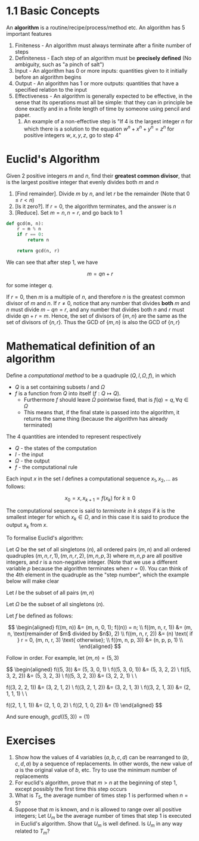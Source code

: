# 1.1 Basic Concepts

An **algorithm** is a routine/recipe/process/method etc. An algorithm has 5 important features

1. Finiteness - An algorithm must always terminate after a finite number of steps
2. Definiteness - Each step of an algorithm must be **precisely defined** (No ambiguity, such as "a pinch of salt")
3. Input - An algorithm has 0 or more inputs: quantities given to it initially before an algorithm begins
4. Output - An algorithm has 1 or more outputs: quantities that have a specified relation to the input
5. Effectiveness - An algorithm is generally expected to be effective, in the sense that its operations must all be simple: that they can in principle be done exactly and in a finite length of time by someone using pencil and paper.
    1. An example of a non-effective step is "If 4 is the largest integer $n$ for which there is a solution to the equation $w^n + x^n + y^n = z^n$ for positive integers $w, x, y, z$, go to step 4"

# Euclid's Algorithm

Given 2 positive integers $m$ and $n$, find their **greatest common divisor**, that is the largest positive integer that evenly divides both $m$ and $n$

1. [Find remainder]. Divide $m$ by $n$, and let $r$ be the remainder (Note that $0 \leq r < n$)
2. [Is it zero?]. If $r = 0$, the algorithm terminates, and the answer is $n$
3. [Reduce]. Set $m = n, n = r$, and go back to 1

```python
def gcd(m, n):
    r = m % n
    if r == 0:
        return n

    return gcd(n, r)
```

We can see that after step 1, we have

$$
m = qn + r
$$

for some integer $q$.

If $r=0$, then $m$ is a multiple of $n$, and therefore $n$ is the greatest common divisor of $m$ and $n$. If $r \neq 0$, notice that any number that divides **both** $m$ and $n$ must divide $m-qn = r$, and any number that divides both $n$ and $r$ must divide $qn + r = m$. Hence, the set of divisors of $\{m, n\}$ are the same as the set of divisors of $\{n, r\}$. Thus the GCD of $\{m, n\}$ is also the GCD of $\{n, r\}$

# Mathematical definition of an algorithm

Define a _computational method_ to be a quadruple $(Q, I, \Omega, f)$, in which

-   $Q$ is a set containing subsets $I$ and $\Omega$
-   $f$ is a function from $Q$ into itself ($f: Q \mapsto Q$).
    -   Furthermore $f$ should leave $\Omega$ pointwise fixed, that is $f(q) = q,  \forall q \in \Omega$
    -   This means that, if the final state is passed into the algorithm, it returns the same thing (because the algorithm has already terminated)

The 4 quantities are intended to represent respectively

-   $Q$ - the states of the computation
-   $I$ - the input
-   $\Omega$ - the output
-   $f$ - the computational rule

Each input $x$ in the set $I$ defines a computational sequence $x_1, x_2, ...$ as follows:

$$
x_0 = x, x_{k+1} = f(x_k) \text{ for } k \geq 0
$$

The computational sequence is said to _terminate in $k$ steps_ if $k$ is the smallest integer for which $x_k \in \Omega$, and in this case it is said to produce the output $x_k$ from $x$.

To formalise Euclid's algorithm:

Let $Q$ be the set of all singletons $(n)$, all ordered pairs $(m, n)$ and all ordered quadruples $(m, n, r, 1), (m, n, r, 2), (m, n, p, 3)$ where $m, n, p$ are all positive integers, and $r$ is a non-negative integer. (Note that we use a different variable $p$ because the algorithm terminates when $r = 0$). You can think of the 4th element in the quadruple as the "step number", which the example below will make clear

Let $I$ be the subset of all pairs $(m, n)$

Let $\Omega$ be the subset of all singletons $(n)$.

Let $f$ be defined as follows:

$$
\begin{aligned}
f((m, n)) &= (m, n, 0, 1); f((n)) = n; \\
f((m, n, r, 1)) &= (m, n, \text{remainder of $m$ divided by $n$}, 2) \\
f((m, n, r, 2)) &= (n) \text{ if } r = 0, (m, n, r, 3) \text{ otherwise}; \\
f((m, n, p, 3)) &= (n, p, p, 1) \\
\end{aligned}
$$

Follow in order. For example, let $(m, n) = (5, 3)$

$$
\begin{aligned}
f((5, 3)) &= (5, 3, 0, 1) \\
f((5, 3, 0, 1)) &= (5, 3, 2, 2) \\
f((5, 3, 2, 2)) &= (5, 3, 2, 3) \\
f((5, 3, 2, 3)) &= (3, 2, 2, 1) \\ \\

f((3, 2, 2, 1)) &= (3, 2, 1, 2) \\
f((3, 2, 1, 2)) &= (3, 2, 1, 3) \\
f((3, 2, 1, 3)) &= (2, 1, 1, 1) \\ \\

f((2, 1, 1, 1)) &= (2, 1, 0, 2) \\
f((2, 1, 0, 2)) &= (1)
\end{aligned}
$$

And sure enough, $gcd((5, 3)) = (1)$

# Exercises

1. Show how the values of 4 variables $(a, b, c, d)$ can be rearranged to $(b, c, d, a)$ by a sequence of replacements. In other words, the new value of $a$ is the original value of $b$, etc. Try to use the minimum number of replacements
2. For euclid's algorithm, prove that $m > n$ at the beginning of step 1, except possibly the first time this step occurs
3. What is $T_5$, the average number of times step 1 is performed when $n = 5$?
4. Suppose that $m$ is known, and $n$ is allowed to range over all positive integers; Let $U_m$ be the average number of times that step 1 is executed in Euclid's algorithm. Show that $U_m$ is well defined. Is $U_m$ in any way related to $T_m$?
